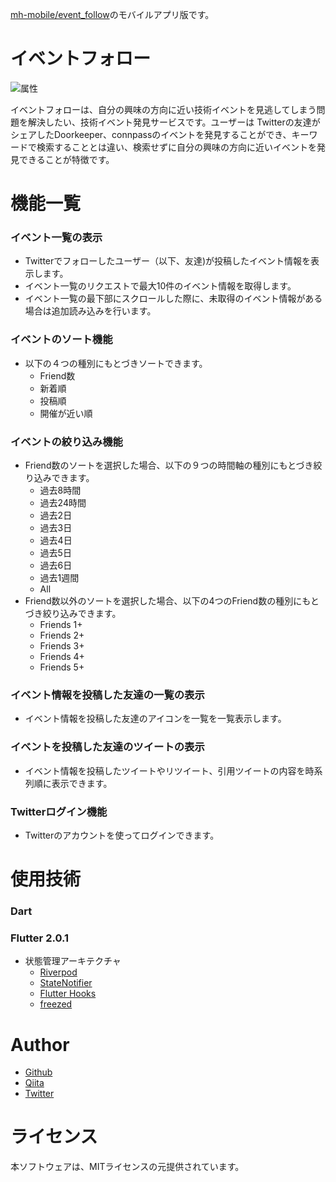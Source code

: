 [mh-mobile/event_follow](https://github.com/mh-mobile/event_follow)のモバイルアプリ版です。


# イベントフォロー

<div align="left">
<img src="https://app.bitrise.io/app/425ec2b2c214208c/status.svg?token=yENcdcSOspwIIqOKuxdUXg&branch=main" alt="属性" title="タイトル">
</div>

イベントフォローは、自分の興味の方向に近い技術イベントを見逃してしまう問題を解決したい、技術イベント発見サービスです。ユーザーは Twitterの友達がシェアしたDoorkeeper、connpassのイベントを発見することができ、キーワードで検索することとは違い、検索せずに自分の興味の方向に近いイベントを発見できることが特徴です。

# 機能一覧

### イベント一覧の表示

* Twitterでフォローしたユーザー（以下、友達)が投稿したイベント情報を表示します。
* イベント一覧のリクエストで最大10件のイベント情報を取得します。
* イベント一覧の最下部にスクロールした際に、未取得のイベント情報がある場合は追加読み込みを行います。

### イベントのソート機能

* 以下の４つの種別にもとづきソートできます。
  * Friend数
  * 新着順
  * 投稿順
  * 開催が近い順

### イベントの絞り込み機能
* Friend数のソートを選択した場合、以下の９つの時間軸の種別にもとづき絞り込みできます。
  * 過去8時間
  * 過去24時間
  * 過去2日
  * 過去3日
  * 過去4日
  * 過去5日
  * 過去6日
  * 過去1週間
  * All
* Friend数以外のソートを選択した場合、以下の4つのFriend数の種別にもとづき絞り込みできます。
  * Friends 1+
  * Friends 2+
  * Friends 3+
  * Friends 4+
  * Friends 5+

### イベント情報を投稿した友達の一覧の表示

* イベント情報を投稿した友達のアイコンを一覧を一覧表示します。

### イベントを投稿した友達のツイートの表示

* イベント情報を投稿したツイートやリツイート、引用ツイートの内容を時系列順に表示できます。

### Twitterログイン機能

* Twitterのアカウントを使ってログインできます。

# 使用技術

### Dart
### Flutter 2.0.1

- 状態管理アーキテクチャ
  - [Riverpod](https://pub.dev/packages/riverpod)
  - [StateNotifier](https://pub.dev/packages/state_notifier)
  - [Flutter Hooks](https://pub.dev/packages/flutter_hooks)
  - [freezed](https://pub.dev/packages/freezed)

# Author

* [Github](https://github.com/mh-mobile)
* [Qiita](https://qiita.com/mh_mobiler)
* [Twitter](https://twitter.com/mh_mobiler)

# ライセンス

本ソフトウェアは、MITライセンスの元提供されています。

